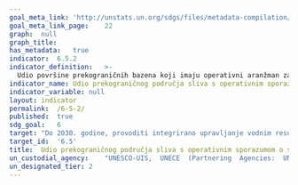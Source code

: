 ```yaml
---	
goal_meta_link:	'http://unstats.un.org/sdgs/files/metadata-compilation/Metadata-Goal-6.pdf'
goal_meta_link_page:	22
graph:	null
graph_title:	
has_metadata:	true
indicator:	6.5.2
indicator_definition:	>-
  Udio površine prekograničnih bazena koji imaju operativni aranžman za prekograničnu suradnju vezanu uz vodu. Potrebni su redoviti sastanci država u kojima se raspravlja o IWRM-u i razmjena informacija kako bi dogovor trebao biti definiran kao "operativan". Prihvaća: Integrirano upravljanje vodnim resursima (IWRM) je pristup upravljanju vodom na koordiniran način. Uzima u obzir različite izvore vode, kao i različite korisnike i uporabe u određenoj situaciji, s ciljem maksimiziranja pozitivnih društvenih, gospodarskih i ekoloških pogodnosti. Koristi slivne i vodonosne vodove kao glavnu jedinicu upravljanja vodama, te naglašava decentralizaciju struktura upravljanja i aktivno sudjelovanje dionika u donošenju odluka. Prekogranični bazeni su površinske vode ili podzemne vode (vodonosnici) koji prelaze ili se nalaze na granicama između dvije ili više država. Sporazum, institucionalni aranžman i / ili uspostavljena organizacija osiguravaju okvir suradnje na prekograničnom vodnom gospodarstvu. Takav okvir obično se temelji na sporazumu koji obuhvaća različite aspekte prekograničnog upravljanja vodama. Sporazumi mogu biti međudržavni, međuvladin, međuministarski ili međuinstitucionalni. Osim sporazuma (npr. Ugovora, konvencije, Memoranduma o razumijevanju), takav okvir može osigurati bilateralna ili multilateralna komisija ili druga odgovarajuća institucionalna rješenja za suradnju. Nadalje, multisektorske institucije za suradnju mogu pokriti pitanja voda. Kako bi se okvir suradnje trebao smatrati "operativnim", zahtijeva da postoje redoviti sastanci zemalja priobalja kako bi se razgovaralo o integriranom upravljanju vodnim resursima i razmjeni informacija.
indicator_name:	Udio prekograničnog područja sliva s operativnim sporazumom o suradnji u području voda
indicator_variable:	null
layout:	indicator
permalink:	/6-5-2/
published:	true  
sdg_goal:	6
target:	"Do 2030. godine, provoditi integrirano upravljanje vodnim resursima na svim razinama, uključujući i preko prekogranične suradnje prema potrebi"
target_id:	'6.5'
title:	Udio prekograničnog područja sliva s operativnim sporazumom o suradnji u području voda
un_custodial_agency:	"UNESCO-UIS,  UNECE  (Partnering  Agencies:  UNECE  IUCN)"
un_designated_tier:	2
---	
```

